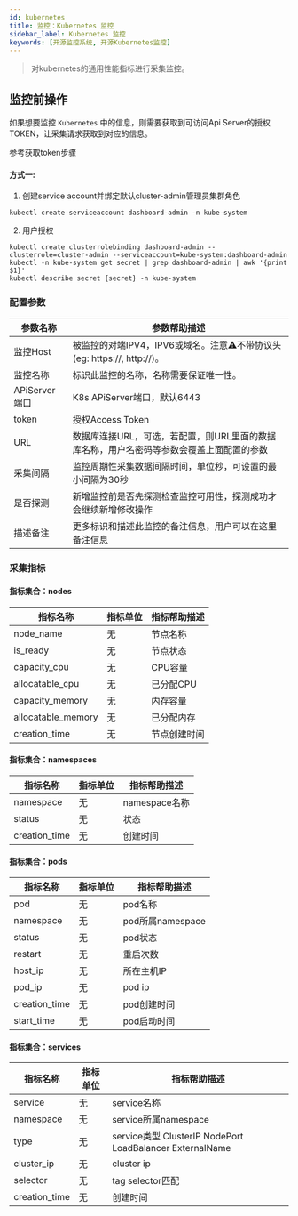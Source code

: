```yaml
---
id: kubernetes
title: 监控：Kubernetes 监控      
sidebar_label: Kubernetes 监控
keywords: [开源监控系统, 开源Kubernetes监控]
---
```


> 对kubernetes的通用性能指标进行采集监控。


## 监控前操作

如果想要监控 `Kubernetes` 中的信息，则需要获取到可访问Api Server的授权TOKEN，让采集请求获取到对应的信息。

参考获取token步骤  

#### 方式一: 

1. 创建service account并绑定默认cluster-admin管理员集群角色

```kubectl create serviceaccount dashboard-admin -n kube-system```

2. 用户授权

```shell
kubectl create clusterrolebinding dashboard-admin --clusterrole=cluster-admin --serviceaccount=kube-system:dashboard-admin
kubectl -n kube-system get secret | grep dashboard-admin | awk '{print $1}'
kubectl describe secret {secret} -n kube-system
```



### 配置参数

| 参数名称        | 参数帮助描述                                               |
|-------------|------------------------------------------------------|
| 监控Host      | 被监控的对端IPV4，IPV6或域名。注意⚠️不带协议头(eg: https://, http://)。 |
| 监控名称        | 标识此监控的名称，名称需要保证唯一性。                                  |
| APiServer端口 | K8s APiServer端口，默认6443                                   |
| token       | 授权Access Token                                       |
| URL         | 数据库连接URL，可选，若配置，则URL里面的数据库名称，用户名密码等参数会覆盖上面配置的参数      |
| 采集间隔        | 监控周期性采集数据间隔时间，单位秒，可设置的最小间隔为30秒                       |
| 是否探测        | 新增监控前是否先探测检查监控可用性，探测成功才会继续新增修改操作                     |
| 描述备注        | 更多标识和描述此监控的备注信息，用户可以在这里备注信息                          |

### 采集指标

#### 指标集合：nodes

| 指标名称           | 指标单位 | 指标帮助描述 |
| ------------------ | -------- |--------|
| node_name               | 无       | 节点名称   |
| is_ready            | 无       | 节点状态   |
| capacity_cpu                 | 无       | CPU容量  |
| allocatable_cpu           | 无       | 已分配CPU |
| capacity_memory         | 无       | 内存容量   |
| allocatable_memory | 无       | 已分配内存  |
| creation_time  | 无       | 节点创建时间 |

#### 指标集合：namespaces

| 指标名称 | 指标单位 | 指标帮助描述      |
| -------- | -------- |-------------|
| namespace       | 无       | namespace名称 |
| status     | 无       | 状态          |
| creation_time    | 无       | 创建时间        |

#### 指标集合：pods

| 指标名称         | 指标单位 | 指标帮助描述         |
| ---------------- | -------- |----------------|
| pod             | 无       | pod名称          |
| namespace | 无       | pod所属namespace |
| status      | 无       | pod状态          |
| restart     | 无       | 重启次数           |
| host_ip        | 无       | 所在主机IP         |
| pod_ip      | 无       | pod ip         |
| creation_time        | 无       | pod创建时间        |
| start_time        | 无       | pod启动时间        |

#### 指标集合：services

| 指标名称         | 指标单位 | 指标帮助描述                                                 |
| ---------------- |------|--------------------------------------------------------|
| service             | 无    | service名称                                              |
| namespace | 无    | service所属namespace                                     |
| type      | 无    | service类型 ClusterIP NodePort LoadBalancer ExternalName |
| cluster_ip     | 无    | cluster ip                                             |
| selector        | 无    | tag selector匹配                                         |
| creation_time      | 无    | 创建时间                                                   |
